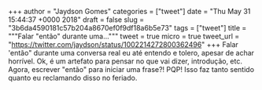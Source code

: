 
+++
author = "Jaydson Gomes"
categories = ["tweet"]
date = "Thu May 31 15:44:37 +0000 2018"
draft = false
slug = "3b6da4590181c57b204a8670ef0f9df18a6b5e73"
tags = ["tweet"]
title = """Falar "então" durante uma..."""
tweet = true
micro = true
tweet_url = "https://twitter.com/jaydson/status/1002214272800362496"
+++
Falar 'então" durante uma conversa real eu até entendo e tolero, apesar de achar horrível. Ok, é um artefato para pensar no que vai dizer, introdução, etc.
Agora, escrever "então" para iniciar uma frase?! PQP! 
Isso faz tanto sentido quanto eu reclamando disso no feriado.
